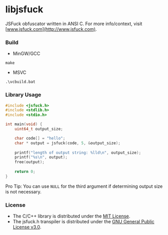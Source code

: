 # libjsfuck
JSFuck obfuscator written in ANSI C. For more info/context, visit [www.jsfuck.com](http://www.jsfuck.com).

### Build
- MinGW/GCC
```
make
```
- MSVC
```
.\vcbuild.bat
```

### Library Usage
```c
#include <jsfuck.h>
#include <stdlib.h>
#include <stdio.h>

int main(void) {
    uint64_t output_size;

    char code[] = "hello";
    char * output = jsfuck(code, 5, &output_size);
    
    printf("length of output string: %lld\n", output_size);
    printf("%s\n", output);
    free(output);
    
    return 0;
}
```
Pro Tip: You can use `NULL` for the third argument if determining output size is not necessary.

### License
- The C/C++ library is distributed under the [MIT License](https://opensource.org/licenses/MIT).
- The jsfuck.h transpiler is distributed under the [GNU General Public License v3.0](https://www.gnu.org/licenses/gpl-3.0.en.html).
